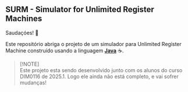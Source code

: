 ## SURM - Simulator for Unlimited Register Machines

Saudaçóes! 🤗

Este repositório abriga o projeto de um simulador para Unlimited Register Machine construído usando a linguagem **[Java](https://en.wikipedia.org/wiki/Java_(programming_language))** ☕. 

> [!NOTE]\
> Este projeto esta sendo desenvolvido junto com os alunos do curso DIM0116 de 2025.1. Logo ele ainda não está completo, e vai sofrer mudanças!




